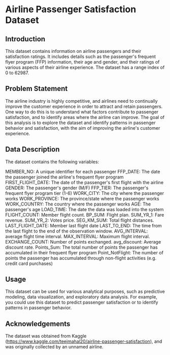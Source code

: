 # ****Airline Passenger Satisfaction Dataset****
## **Introduction**
This dataset contains information on airline passengers and their satisfaction ratings. It includes details such as the passenger's frequent flyer program (FFP) information, their age and gender, and their ratings of various aspects of their airline experience. The dataset has a range index of 0 to 62987.

## **Problem Statement**
The airline industry is highly competitive, and airlines need to continually improve the customer experience in order to attract and retain passengers. One way to do this is to understand what factors contribute to passenger satisfaction, and to identify areas where the airline can improve. The goal of this analysis is to explore the dataset and identify patterns in passenger behavior and satisfaction, with the aim of improving the airline's customer experience.

## **Data Description**
The dataset contains the following variables:

MEMBER_NO: A unique identifier for each passenger
FFP_DATE: The date the passenger joined the airline's frequent flyer program
FIRST_FLIGHT_DATE: The date of the passenger's first flight with the airline
GENDER: The passenger's gender (M/F)
FFP_TIER: The passenger's frequent flyer program tier (1-6)
WORK_CITY: The city where the passenger works
WORK_PROVINCE: The province/state where the passenger works
WORK_COUNTRY: The country where the passenger works
AGE: The passenger's age
LOAD_TIME: The date the data was loaded into the system
FLIGHT_COUNT: Member flight count.
BP_SUM: Flight plan.
SUM_YR_1: Fare revenue.
SUM_YR_2: Votes price.
SEG_KM_SUM: Total flight distances.
LAST_FLIGHT_DATE: Member last flight date
LAST_TO_END: The time from the last flight to the end of the observation window.
AVG_INTERVAL: average flight time interval.
MAX_INTERVAL: Maximum flight interval.
EXCHANGE_COUNT: Number of points exchanged.
avg_discount: Average discount rate.
Points_Sum: The total number of points the passenger has accumulated in their frequent flyer program
Point_NotFlight: The number of points the passenger has accumulated through non-flight activities (e.g. credit card purchases)

## **Usage**
This dataset can be used for various analytical purposes, such as predictive modeling, data visualization, and exploratory data analysis. For example, you could use this dataset to predict passenger satisfaction or to identify patterns in passenger behavior.

## **Acknowledgements**
The dataset was obtained from Kaggle (https://www.kaggle.com/teejmahal20/airline-passenger-satisfaction), and was originally collected by an unnamed airline.

